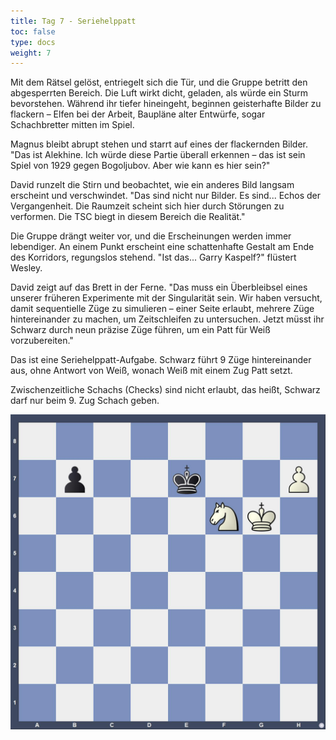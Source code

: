 ```yaml
---
title: Tag 7 - Seriehelppatt
toc: false
type: docs
weight: 7
---
```



Mit dem Rätsel gelöst, entriegelt sich die Tür, und die Gruppe betritt den abgesperrten Bereich. Die Luft wirkt dicht, geladen, als würde ein Sturm bevorstehen. Während ihr tiefer hineingeht, beginnen geisterhafte Bilder zu flackern – Elfen bei der Arbeit, Baupläne alter Entwürfe, sogar Schachbretter mitten im Spiel.

Magnus bleibt abrupt stehen und starrt auf eines der flackernden Bilder. "Das ist Alekhine. Ich würde diese Partie überall erkennen – das ist sein Spiel von 1929 gegen Bogoljubov. Aber wie kann es hier sein?"

David runzelt die Stirn und beobachtet, wie ein anderes Bild langsam erscheint und verschwindet. "Das sind nicht nur Bilder. Es sind... Echos der Vergangenheit. Die Raumzeit scheint sich hier durch Störungen zu verformen. Die TSC biegt in diesem Bereich die Realität."

Die Gruppe drängt weiter vor, und die Erscheinungen werden immer lebendiger. An einem Punkt erscheint eine schattenhafte Gestalt am Ende des Korridors, regungslos stehend. "Ist das... Garry Kaspelf?" flüstert Wesley.

David zeigt auf das Brett in der Ferne. "Das muss ein Überbleibsel eines unserer früheren Experimente mit der Singularität sein. Wir haben versucht, damit sequentielle Züge zu simulieren – einer Seite erlaubt, mehrere Züge hintereinander zu machen, um Zeitschleifen zu untersuchen. Jetzt müsst ihr Schwarz durch neun präzise Züge führen, um ein Patt für Weiß vorzubereiten."

Das ist eine Seriehelppatt-Aufgabe. Schwarz führt 9 Züge hintereinander aus, ohne Antwort von Weiß, wonach Weiß mit einem Zug Patt setzt.

Zwischenzeitliche Schachs (Checks) sind nicht erlaubt, das heißt, Schwarz darf nur beim 9. Zug Schach geben. 

![Stellung Tag 7](/2024/day7.jpg "8/1p2k2P/5NK1/8/8/8/8/8 w - - 0 1")
